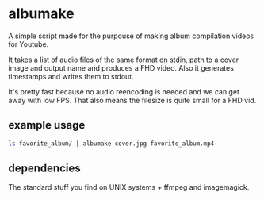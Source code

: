 # albumake

A simple script made for the purpouse of making album compilation videos for Youtube.

It takes a list of audio files of the same format on stdin, path to a cover
image and output name and produces a FHD video. Also it generates timestamps
and writes them to stdout.

It's pretty fast because no audio reencoding is needed and we can get away with
low FPS. That also means the filesize is quite small for a FHD vid.

## example usage

```sh
ls favorite_album/ | albumake cover.jpg favorite_album.mp4
```

## dependencies

The standard stuff you find on UNIX systems + ffmpeg and imagemagick.
